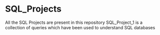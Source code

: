 # SQL_Projects
All the SQL Projects are present in this repository
SQL_Project_1 is a collection of queries which have been used to understand SQL databases

